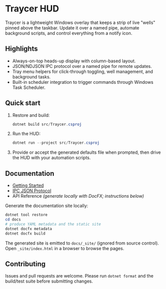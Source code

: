 # Traycer HUD

Traycer is a lightweight Windows overlay that keeps a strip of live "wells" pinned above the taskbar. Update it over a named pipe, automate background scripts, and control everything from a notify icon.

## Highlights

- Always-on-top heads-up display with column-based layout.
- JSON/NDJSON IPC protocol over a named pipe for remote updates.
- Tray menu helpers for click-through toggling, well management, and background tasks.
- Built-in scheduler integration to trigger commands through Windows Task Scheduler.

## Quick start

1. Restore and build:
   ```powershell
   dotnet build src/Traycer.csproj
   ```
2. Run the HUD:
   ```powershell
   dotnet run --project src/Traycer.csproj
   ```
3. Provide or accept the generated defaults file when prompted, then drive the HUD with your automation scripts.

## Documentation

- [Getting Started](docs/articles/getting-started.md)
- [IPC JSON Protocol](docs/articles/ipc-protocol.md)
- API Reference *(generate locally with DocFX; instructions below)*

Generate the documentation site locally:

```powershell
dotnet tool restore
cd docs
# produce YAML metadata and the static site
dotnet docfx metadata
dotnet docfx build
```

The generated site is emitted to `docs/_site/` (ignored from source control). Open `_site/index.html` in a browser to browse the pages.

## Contributing

Issues and pull requests are welcome. Please run `dotnet format` and the build/test suite before submitting changes.
